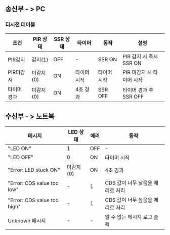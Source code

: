 ## 송신부 - > PC 
### 디시전 테이블 
| 조건       | PIR 상태 |  SSR 상태  | 타이머    | 동작      |       설명          |
|------------|----------|-----------|-----------|----------|----------------------|
| PIR감지        | 감지(1)  |OFF      |     -      | SSR ON    |PIR 감지 시 즉시 SSR ON|
| PIR미감지       | 미감지(0) |  ON    | 타이머 시작 | 타이머 시작|PIR 미감지 시 타이머 시작|
| 타이머 경과     | 미감지(0)| ON     | 4초 경과    | SSR OFF   |타이머 경과 후 SSR OFF |



## 수신부 - > 노트북 
| 메시지       | LED 상태  |  에러    | 동작       |  
|------------|-----------|-----------|-----------|
| "LED ON"   | 1          |OFF      |     -      | LED가 켜졌음을 확인 후 로그 출력    |
|"LED OFF"    | 0         |  ON    | 타이머 시작 | LED가 꺼졌음을 확인 후 로그 출력|
| "Error: LED stuck ON"| 미감지(0)| ON     | 4초 경과    | LED가 꺼지지 않음을 에러로 처리  |
|"Error: CDS value too low"| - | 1      |CDS 값이 너무 낮음을 에러로 처리 |
|"Error: CDS value too high"|-| 1   |CDS 값이 너무 높음을 에러로 처리 |
|Unknown 메시지| - | - | 알 수 없는 메시지 로그 출력|
